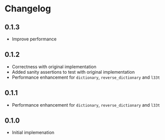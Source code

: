 # Changelog

## 0.1.3

- Improve performance

## 0.1.2

- Correctness with original implementation
- Added sanity assertions to test with original implementation
- Performance enhancement for `dictionary`, `reverse_dictionary` and `l33t`

## 0.1.1

- Performance enhancement for `dictionary`, `reverse_dictionary` and `l33t`

## 0.1.0

- Initial implemenation

